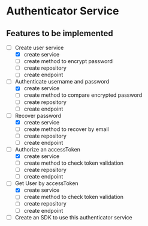 # Authenticator Service

## Features to be implemented

- [ ] Create user service
  - [x] create service
  - [ ] create method to encrypt password
  - [ ] create repository
  - [ ] create endpoint
- [ ] Authenticate username and password
  - [x] create service
  - [ ] create method to compare encrypted password
  - [ ] create repository
  - [ ] create endpoint
- [ ] Recover password
  - [x] create service
  - [ ] create method to recover by email
  - [ ] create repository
  - [ ] create endpoint
- [ ] Authorize an accessToken
  - [x] create service
  - [ ] create method to check token validation
  - [ ] create repository
  - [ ] create endpoint
- [ ] Get User by accessToken
  - [x] create service
  - [ ] create method to check token validation
  - [ ] create repository
  - [ ] create endpoint
- [ ] Create an SDK to use this authenticator service
